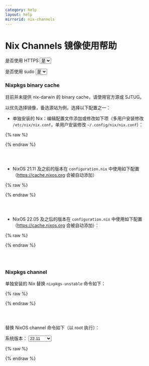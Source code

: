 ```yaml
---
category: help
layout: help
mirrorid: nix-channels
---
```


# Nix Channels 镜像使用帮助

<form class="form-inline">
<div class="form-group">
	<label>是否使用 HTTPS</label>
	<select id="http-select" class="form-control content-select" data-target="#content-0,#content-1,#content-2,#content-3,#content-4">
	  <option data-http_protocol="https://" selected>是</option>
	  <option data-http_protocol="http://">否</option>
	</select>
</div>
</form>


<form class="form-inline">
<div class="form-group">
	<label>是否使用 sudo</label>
	<select id="sudo-select" class="form-control content-select" data-target="#content-0,#content-1,#content-2,#content-3,#content-4">
	  <option data-sudo="sudo " selected>是</option>
	  <option data-sudo="">否</option>
	</select>
</div>
</form>



### Nixpkgs binary cache

目前并未提供 nix-darwin 的 binary cache，请使用官方源或 SJTUG。

以优先选择镜像，备选源站为例，选择以下配置之一：

- 单独安装的 Nix：编辑配置文件添加或修改如下项（多用户安装修改 `/etc/nix/nix.conf`，单用户安装修改 `~/.config/nix/nix.conf`）：

    

{% raw %}
<script id="template-0" type="x-tmpl-markup">
    substituters = {{http_protocol}}{{mirror}}/store https://cache.nixos.org/
    </script>
{% endraw %}

<p></p>

<pre>
<code id="content-0" class="language-plaintext" data-template="#template-0" data-select="#http-select,#sudo-select">
</code>
</pre>


- NixOS 21.11 及之前的版本在 `configuration.nix` 中使用如下配置（https://cache.nixos.org 会被自动添加）

    

{% raw %}
<script id="template-1" type="x-tmpl-markup">
    nix.binaryCaches = [ "{{http_protocol}}{{mirror}}/store" ];
    </script>
{% endraw %}

<p></p>

<pre>
<code id="content-1" class="language-nix" data-template="#template-1" data-select="#http-select,#sudo-select">
</code>
</pre>


- NixOS 22.05 及之后的版本在 `configuration.nix` 中使用如下配置（https://cache.nixos.org 会被自动添加）：

    

{% raw %}
<script id="template-2" type="x-tmpl-markup">
    nix.settings.substituters = [ "{{http_protocol}}{{mirror}}/store" ];
    </script>
{% endraw %}

<p></p>

<pre>
<code id="content-2" class="language-nix" data-template="#template-2" data-select="#http-select,#sudo-select">
</code>
</pre>


### Nixpkgs channel

单独安装的 Nix 替换 `nixpkgs-unstable` 命令如下：



{% raw %}
<script id="template-3" type="x-tmpl-markup">
nix-channel --add {{http_protocol}}{{mirror}}/nixpkgs-unstable nixpkgs
nix-channel --update
</script>
{% endraw %}

<p></p>

<pre>
<code id="content-3" class="language-bash" data-template="#template-3" data-select="#http-select,#sudo-select">
</code>
</pre>


替换 NixOS channel 命令如下（以 root 执行）：



<form class="form-inline">
<div class="form-group">
  <label>系统版本：</label>
    <select id="select-4-0" class="form-control content-select" data-target="#content-4">
      <option data-version="22.11" selected>22.11</option>
      <option data-version="unstable">unstable</option>
      <option data-version="22.05">22.05</option>
      <option data-version="21.11">21.11</option>
    </select>
</div>
</form>

{% raw %}
<script id="template-4" type="x-tmpl-markup">
nix-channel --add {{http_protocol}}{{mirror}}/nixos-{{version}} nixos
nix-channel --update
</script>
{% endraw %}

<p></p>

<pre>
<code id="content-4" class="language-bash" data-template="#template-4" data-select="#http-select,#sudo-select,#select-4-0">
</code>
</pre>


